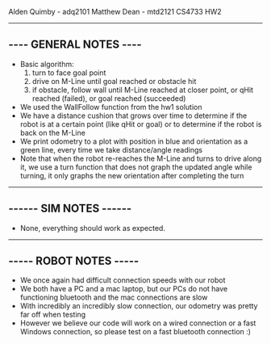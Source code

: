 Alden Quimby - adq2101
Matthew Dean - mtd2121
CS4733 HW2

-----------------------
---- GENERAL NOTES ----
-----------------------

- Basic algorithm: 
    1. turn to face goal point
    2. drive on M-Line until goal reached or obstacle hit
    3. if obstacle, follow wall until M-Line reached at closer point,
       or qHit reached (failed), or goal reached (succeeded)
- We used the WallFollow function from the hw1 solution
- We have a distance cushion that grows over time to determine
  if the robot is at a certain point (like qHit or goal) or to
  determine if the robot is back on the M-Line
- We print odometry to a plot with position in blue and orientation 
  as a green line, every time we take distance/angle readings
- Note that when the robot re-reaches the M-Line and turns to drive
  along it, we use a turn function that does not graph the updated
  angle while turning, it only graphs the new orientation after
  completing the turn

-----------------------
------ SIM NOTES ------
-----------------------

- None, everything should work as expected.

-----------------------
----- ROBOT NOTES -----
-----------------------

- We once again had difficult connection speeds with our robot
- We both have a PC and a mac laptop, but our PCs do not have
  functioning bluetooth and the mac connections are slow
- With incredibly an incredibly slow connection, our odometry was
  pretty far off when testing
- However we believe our code will work on a wired connection or 
  a fast Windows connection, so please test on a fast bluetooth
  connection :)

